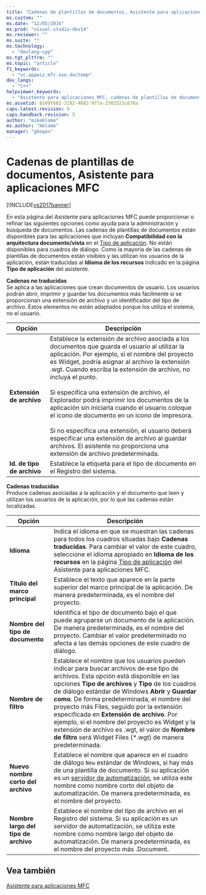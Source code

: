 ```yaml
---
title: "Cadenas de plantillas de documentos, Asistente para aplicaciones MFC | Microsoft Docs"
ms.custom: ""
ms.date: "12/05/2016"
ms.prod: "visual-studio-dev14"
ms.reviewer: ""
ms.suite: ""
ms.technology: 
  - "devlang-cpp"
ms.tgt_pltfrm: ""
ms.topic: "article"
f1_keywords: 
  - "vc.appwiz.mfc.exe.doctemp"
dev_langs: 
  - "C++"
helpviewer_keywords: 
  - "Asistente para aplicaciones MFC, cadenas de plantillas de documentos"
ms.assetid: 8109f662-3182-4682-977a-2503321c678a
caps.latest.revision: 9
caps.handback.revision: 5
author: "mikeblome"
ms.author: "mblome"
manager: "ghogen"
---
```

# Cadenas de plantillas de documentos, Asistente para aplicaciones MFC
[!INCLUDE[vs2017banner](../../assembler/inline/includes/vs2017banner.md)]

En esta página del Asistente para aplicaciones MFC puede proporcionar o refinar las siguientes opciones como ayuda para la administración y búsqueda de documentos.  Las cadenas de plantillas de documentos están disponibles para las aplicaciones que incluyan **Compatibilidad con la arquitectura documento\/vista** en el [Tipo de aplicación](../../mfc/reference/application-type-mfc-application-wizard.md).  No están disponibles para cuadros de diálogo.  Como la mayoría de las cadenas de plantillas de documentos están visibles y las utilizan los usuarios de la aplicación, están traducidas al **Idioma de los recursos** indicado en la página **Tipo de aplicación** del asistente.  
  
 **Cadenas no traducidas**  
 Se aplica a las aplicaciones que crean documentos de usuario.  Los usuarios podrán abrir, imprimir y guardar los documentos más fácilmente si se proporcionan una extensión de archivo y un identificador del tipo de archivo.  Estos elementos no están adaptados porque los utiliza el sistema, no el usuario.  
  
|Opción|Descripción|  
|------------|-----------------|  
|**Extensión de archivo**|Establece la extensión de archivo asociada a los documentos que guarda el usuario al utilizar la aplicación.  Por ejemplo, si el nombre del proyecto es Widget, podría asignar al archivo la extensión .wgt. Cuando escriba la extensión de archivo, no incluya el punto.<br /><br /> Si especifica una extensión de archivo, el Explorador podrá imprimir los documentos de la aplicación sin iniciarla cuando el usuario coloque el icono de documento en un icono de impresora.<br /><br /> Si no especifica una extensión, el usuario deberá especificar una extensión de archivo al guardar archivos.  El asistente no proporciona una extensión de archivo predeterminada.|  
|**Id. de tipo de archivo**|Establece la etiqueta para el tipo de documento en el Registro del sistema.|  
  
 **Cadenas traducidas**  
 Produce cadenas asociadas a la aplicación y el documento que leen y utilizan los usuarios de la aplicación, por lo que las cadenas están localizadas.  
  
|Opción|Descripción|  
|------------|-----------------|  
|**Idioma**|Indica el idioma en que se muestran las cadenas para todos los cuadros situadas bajo **Cadenas traducidas**.  Para cambiar el valor de este cuadro, seleccione el idioma apropiado en **Idioma de los recursos** en la página [Tipo de aplicación](../../mfc/reference/application-type-mfc-application-wizard.md) del Asistente para aplicaciones MFC.|  
|**Título del marco principal**|Establece el texto que aparece en la parte superior del marco principal de la aplicación.  De manera predeterminada, es el nombre del proyecto.|  
|**Nombre del tipo de documento**|Identifica el tipo de documento bajo el que puede agruparse un documento de la aplicación.  De manera predeterminada, es el nombre del proyecto.  Cambiar el valor predeterminado no afecta a las demás opciones de este cuadro de diálogo.|  
|**Nombre de filtro**|Establece el nombre que los usuarios pueden indicar para buscar archivos de ese tipo de archivos.  Esta opción está disponible en las opciones **Tipo de archivos** y **Tipo** de los cuadros de diálogo estándar de Windows **Abrir** y **Guardar como**.  De forma predeterminada, el nombre del proyecto más Files, seguido por la extensión especificada en **Extensión de archivo**.  Por ejemplo, si el nombre del proyecto es Widget y la extensión de archivo es .wgt, el valor de **Nombre de filtro** será Widget Files \(\*.wgt\) de manera predeterminada.|  
|**Nuevo nombre corto del archivo**|Establece el nombre que aparece en el cuadro de diálogo `New` estándar de Windows, si hay más de una plantilla de documento.  Si su aplicación es un [servidor de automatización](../../mfc/automation-servers.md), se utiliza este nombre como nombre corto del objeto de automatización.  De manera predeterminada, es el nombre del proyecto.|  
|**Nombre largo del tipo de archivo**|Establece el nombre del tipo de archivo en el Registro del sistema.  Si su aplicación es un servidor de automatización, se utiliza este nombre como nombre largo del objeto de automatización.  De manera predeterminada, es el nombre del proyecto más .Document.|  
  
## Vea también  
 [Asistente para aplicaciones MFC](../../mfc/reference/mfc-application-wizard.md)